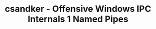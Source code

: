 ---
title: csandker - Offensive Windows IPC Internals 1 Named Pipes
description: The start of a series of posts about the internals and interesting bits of various Windows based Inter-Process-Communication (IPC) technology components. 
url: https://csandker.io/2021/01/10/Offensive-Windows-IPC-1-NamedPipes.html
image:
    # url: '/assets/images/cafe.png'
    # alt: 'Cafe'
tags: ['blog', 'tutorial', 'windows']
pubDate: 2023-11-08
draft: false
---